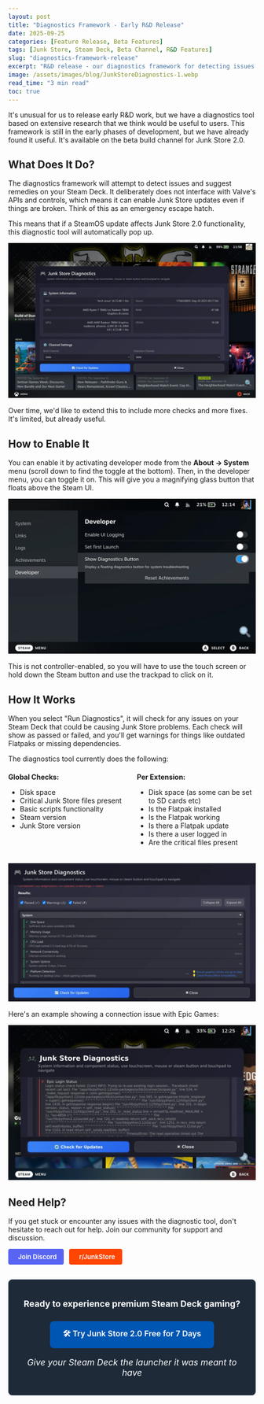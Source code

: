 ```yaml
---
layout: post
title: "Diagnostics Framework - Early R&D Release"
date: 2025-09-25
categories: [Feature Release, Beta Features]
tags: [Junk Store, Steam Deck, Beta Channel, R&D Features]
slug: "diagnostics-framework-release"
excerpt: "R&D release - our diagnostics framework for detecting issues and suggesting remedies on Steam Deck."
image: /assets/images/blog/JunkStoreDiagnostics-1.webp
read_time: "3 min read"
toc: true
---
```


It's unusual for us to release early R&D work, but we have a diagnostics tool based on extensive research that we think would be useful to users. This framework is still in the early phases of development, but we have already found it useful. It's available on the beta build channel for Junk Store 2.0.

## What Does It Do?

The diagnostics framework will attempt to detect issues and suggest remedies on your Steam Deck. It deliberately does not interface with Valve's APIs and controls, which means it can enable Junk Store updates even if things are broken. Think of this as an emergency escape hatch.

This means that if a SteamOS update affects Junk Store 2.0 functionality, this diagnostic tool will automatically pop up.

![Diagnostics tool integrated with Steam UI](/assets/images/blog/JunkStoreDiagnostics-1.webp)

Over time, we'd like to extend this to include more checks and more fixes. It's limited, but already useful. 

## How to Enable It

You can enable it by activating developer mode from the **About → System** menu (scroll down to find the toggle at the bottom). Then, in the developer menu, you can toggle it on. This will give you a magnifying glass button that floats above the Steam UI.

![Developer mode settings showing diagnostics toggle](/assets/images/blog/diagnostics-enable.webp)


This is not controller-enabled, so you will have to use the touch screen or hold down the Steam button and use the trackpad to click on it.

## How It Works

When you select "Run Diagnostics", it will check for any issues on your Steam Deck that could be causing Junk Store problems. Each check will show as passed or failed, and you'll get warnings for things like outdated Flatpaks or missing dependencies.

The diagnostics tool currently does the following:

<div style="display: grid; grid-template-columns: 1fr 1fr; gap: 20px; margin: 20px 0;">
<div>
<strong>Global Checks:</strong>
<ul>
<li>Disk space</li>
<li>Critical Junk Store files present</li>
<li>Basic scripts functionality</li>
<li>Steam version</li>
<li>Junk Store version</li>
</ul>
</div>
<div>
<strong>Per Extension:</strong>
<ul>
<li>Disk space (as some can be set to SD cards etc)</li>
<li>Is the Flatpak installed</li>
<li>Is the Flatpak working</li>
<li>Is there a Flatpak update</li>
<li>Is there a user logged in</li>
<li>Are the critical files present</li>
</ul>
</div>
</div>

![Diagnostic results and system health checks](/assets/images/blog/JunkStoreDiagnostics-3.webp)

Here's an example showing a connection issue with Epic Games:

![Epic Games diagnostics showing connection issue](/assets/images/blog/epic-diagnostics-issue.webp)

## Need Help?

If you get stuck or encounter any issues with the diagnostic tool, don't hesitate to reach out for help. Join our community for support and discussion.

<a href="https://discord.gg/6mRUhR6Teh" target="_blank" rel="noopener" class="community-btn discord-btn"><i class="fab fa-discord" style="margin-right: 6px;"></i>Join Discord</a>
<a href="https://www.reddit.com/r/JunkStore" target="_blank" rel="noopener" class="community-btn reddit-btn"><i class="fab fa-reddit" style="margin-right: 6px;"></i>r/JunkStore</a>

<div class="inline-blog-cta">
  <p><strong>Ready to experience premium Steam Deck gaming?</strong></p>
  <a href="/buy_now/" class="inline-blog-cta-button">
    🛠️ Try Junk Store 2.0 Free for 7 Days
  </a>
  <p class="inline-cta-subtext">Give your Steam Deck the launcher it was meant to have</p>
</div>

<style>
/* Left align headings for blog posts - override theme center alignment */
#main .page .page__inner-wrap .page__content.blog-content.blog-content-wide h1,
#main .page .page__inner-wrap .page__content.blog-content.blog-content-wide h2,
#main .page .page__inner-wrap .page__content.blog-content.blog-content-wide h3,
#main .page .page__inner-wrap .page__content.blog-content.blog-content-wide h4,
#main .page .page__inner-wrap .page__content.blog-content.blog-content-wide h5,
#main .page .page__inner-wrap .page__content.blog-content.blog-content-wide h6 {
  text-align: left !important;
  margin: 30px 0 20px 0 !important;
  padding-left: 0 !important;
  width: auto !important;
  max-width: none !important;
}

/* Community buttons styling */
.community-btn {
  display: inline-flex;
  align-items: center;
  padding: 6px 12px;
  border-radius: 4px;
  text-decoration: none;
  font-weight: 600;
  font-size: 13px;
  transition: all 0.2s ease;
  border: 2px solid transparent;
  margin-right: 8px;
  color: white !important;
}

.discord-btn {
  background: #5865f2;
}

.reddit-btn {
  background: #ff4500;
}

.community-btn:hover {
  transform: translateY(-1px);
  box-shadow: 0 4px 12px rgba(0, 0, 0, 0.3);
  text-decoration: none;
  color: white !important;
  opacity: 0.9;
}

/* Inline blog CTA styling */
.inline-blog-cta {
  text-align: center;
  background: #1e2a38;
  border-radius: 8px;
  padding: 20px;
  margin: 30px 0;
  border: 1px solid #3a4a5c;
}

.inline-blog-cta p {
  margin-bottom: 15px;
  color: #fff;
  font-size: 1.1rem;
}

.inline-blog-cta-button {
  display: inline-block;
  background: #0056b3;
  color: #fff !important;
  padding: 12px 24px;
  border-radius: 8px;
  text-decoration: none;
  font-weight: 600;
  font-size: 1rem;
  transition: all 0.3s ease;
  margin: 10px 0;
  border: 2px solid #0056b3;
}

.inline-blog-cta-button:hover,
.inline-blog-cta-button:visited,
.inline-blog-cta-button:visited:hover {
  background: #004494;
  border-color: #004494;
  color: #fff !important;
  transform: translateY(-2px);
  box-shadow: 0 4px 15px rgba(0, 86, 179, 0.4);
  text-decoration: none;
}

.inline-cta-subtext {
  margin-top: 8px;
  color: #cceeff;
  font-size: 0.9rem;
  font-style: italic;
}
</style>